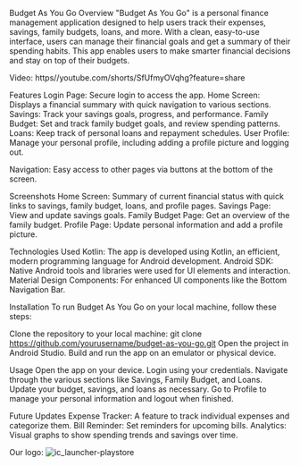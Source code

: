 Budget As You Go
Overview
"Budget As You Go" is a personal finance management application designed to help users track their expenses, savings, family budgets, loans, and more. With a clean, easy-to-use interface, users can manage their financial goals and get a summary of their spending habits. This app enables users to make smarter financial decisions and stay on top of their budgets.

Video:
https//youtube.com/shorts/SfUfmyOVqhg?feature=share

Features
Login Page: Secure login to access the app.
Home Screen: Displays a financial summary with quick navigation to various sections.
Savings: Track your savings goals, progress, and performance.
Family Budget: Set and track family budget goals, and review spending patterns.
Loans: Keep track of personal loans and repayment schedules.
User Profile: Manage your personal profile, including adding a profile picture and logging out.

Navigation: Easy access to other pages via buttons at the bottom of the screen.

Screenshots
Home Screen: Summary of current financial status with quick links to savings, family budget, loans, and profile pages.
Savings Page: View and update savings goals.
Family Budget Page: Get an overview of the family budget.
Profile Page: Update personal information and add a profile picture.

Technologies Used
Kotlin: The app is developed using Kotlin, an efficient, modern programming language for Android development.
Android SDK: Native Android tools and libraries were used for UI elements and interaction.
Material Design Components: For enhanced UI components like the Bottom Navigation Bar.

Installation
To run Budget As You Go on your local machine, follow these steps:

Clone the repository to your local machine:
git clone https://github.com/yourusername/budget-as-you-go.git
Open the project in Android Studio.
Build and run the app on an emulator or physical device.

Usage
Open the app on your device.
Login using your credentials.
Navigate through the various sections like Savings, Family Budget, and Loans.
Update your budget, savings, and loans as necessary.
Go to Profile to manage your personal information and logout when finished.

Future Updates
Expense Tracker: A feature to track individual expenses and categorize them.
Bill Reminder: Set reminders for upcoming bills.
Analytics: Visual graphs to show spending trends and savings over time.

Our logo:
![ic_launcher-playstore](https://github.com/user-attachments/assets/d6e71b09-8d6d-4e42-b0ce-c57fa9335340)
